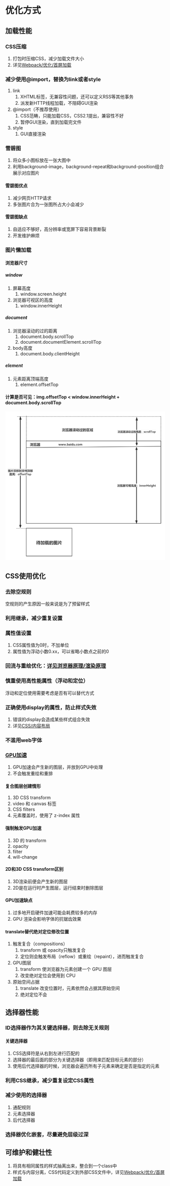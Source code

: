 # 优化方式

## 加载性能

### CSS压缩

1. 打包时压缩CSS，减少加载文件大小
2. 详见[Webpack/优化/首屏加载](../Webpack/03-优化/03-首屏加载.md)

### 减少使用@import，替换为link或者style

1. link
   1. XHTML标签，无兼容性问题，还可以定义RSS等其他事务
   2. 派发新HTTP线程加载，不阻碍GUI渲染
2. @import（不推荐使用）
   1. CSS范畴，只能加载CSS，CSS2.1提出，兼容性不好
   2. 暂停GUI渲染，直到加载完文件
3. style
   1. GUI直接渲染

### 雪碧图

1. 将众多小图标放在一张大图中
2. 利用background-image，background-repeat和background-position组合展示对应图片

#### 雪碧图优点

1. 减少网页HTTP请求
2. 多张图片合为一张图所占大小会减少

#### 雪碧图缺点

1. 自适应不够好，高分辨率或宽屏下容易背景断裂
2. 开发维护麻烦

### 图片懒加载

#### 浏览器尺寸

##### window

1. 屏幕高度
   1. window.screen.height
2. 浏览器可视区的高度
   1. window.innerHeight

##### document

1. 浏览器滚动的过的距离
   1. document.body.scrollTop
   2. document.documentElement.scrollTop
2. body高度
   1. document.body.clientHeight

##### element

1. 元素距离顶端高度
   1. element.offsetTop

#### 计算是否可见：img.offsetTop < window.innerHeight + document.body.scrollTop

![可视区域判断](assets/02-可视区域判断.png)

## CSS使用优化

### 去除空规则

空规则的产生原因一般来说是为了预留样式

### 利用继承，减少重复设置

### 属性值设置

1. CSS属性值为0时，不加单位
2. 属性值为浮动小数0.xx，可以省略小数点之前的0

### 回流与重绘优化：[详见浏览器原理/渲染原理](../浏览器原理/03-渲染原理.md)

### 慎重使用高性能属性（浮动和定位）

浮动和定位使用需要考虑是否有可以替代方式

### 正确使用display的属性，防止样式失效

1. 错误的display会造成某些样式组合失效
2. 详见[CSS/内容布局](./05-内容布局.md)

### 不滥用web字体

### [GPU加速](https://lz5z.com/Web%E6%80%A7%E8%83%BD%E4%BC%98%E5%8C%96-CSS3%E7%A1%AC%E4%BB%B6%E5%8A%A0%E9%80%9F/)

1. GPU加速会产生新的图层，并放到GPU中处理
2. 不会触发重绘和重排

#### 复合图层创建情形

1. 3D CSS transform
2. video 和 canvas 标签
3. CSS filters
4. 元素覆盖时，使用了 z-index 属性

#### 强制触发GPU加速

1. 3D 的 transform
2. opacity
3. filter
4. will-change

#### 2D和3D CSS transform区别

1. 3D渲染前便会产生新的图层
2. 2D是在运行时产生图层，运行结束时删除图层

#### GPU加速缺点

1. 过多地开启硬件加速可能会耗费较多的内存
2. GPU 渲染会影响字体的抗锯齿效果

#### translate替代绝对定位修改位置

1. 触发复合（compositions）
   1. transform 或 opacity只触发复合
   2. 定位则会触发布局（reflow）或重绘（repaint），进而触发复合
2. GPU图层
   1. transform 使浏览器为元素创建⼀个 GPU 图层
   2. 改变绝对定位会使⽤到 CPU
3. 原始空间占据
   1. translate 改变位置时，元素依然会占据其原始空间
   2. 绝对定位不会

## 选择器性能

### ID选择器作为其关键选择器，则去除无关规则

#### 关键选择器

1. CSS选择符是从右到左进行匹配的
2. 选择器的最后面的部分为关键选择器（即用来匹配目标元素的部分）
3. 使用后代选择器的时候，浏览器会遍历所有子元素来确定是否是指定的元素

### 利用CSS继承，减少重复设定CSS属性

### 减少使用的选择器

1. 通配规则
2. 元素选择器
3. 后代选择器

### 选择器优化嵌套，尽量避免层级过深

## 可维护和健壮性

1. 将具有相同属性的样式抽离出来，整合到一个class中
2. 样式与内容分离，CSS代码定义到外部CSS文件中，详见[Webpack/优化/首屏加载](../Webpack/03-优化/03-首屏加载.md)
